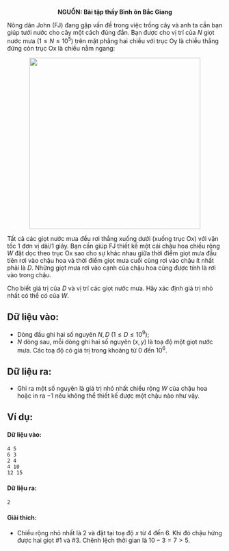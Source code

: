 **<center>NGUỒN: Bài tập thầy Bình ôn Bắc Giang</center>**

Nông dân John (FJ) đang gặp vấn đề trong việc trồng cây và anh ta cần bạn giúp tưới nước cho cây một cách đúng đắn. Bạn được cho vị trí của $N$ giọt nước mưa $(1≤N≤10^5)$ trên mặt phẳng hai chiều với trục Oy là chiều thẳng đứng còn trục Ox là chiều nằm ngang:
<center><img src="/images/problems/1435/FPOT.png" width="400px" /></center>

Tất cả các giọt nước mưa đều rơi thẳng xuống dưới (xuống trục Ox) với vận tốc $1$ đơn vị dài/$1$ giây. Bạn cần giúp FJ thiết kế một cái chậu hoa chiều rộng $W$ đặt dọc theo trục Ox sao cho sự khác nhau giữa thời điểm  giọt mưa đầu tiên rơi vào chậu hoa và thời điểm giọt mưa cuối cùng rơi vào chậu ít nhất phải là $D$. Những giọt mưa rơi vào cạnh của chậu hoa cũng được tính là rơi vào trong chậu.

Cho biết giá trị của $D$ và vị trí các giọt nước mưa. Hãy xác định giá trị nhỏ nhất có thể có của $W$.

## Dữ liệu vào:
- Dòng đầu ghi hai số nguyên $N, D\ (1≤D≤10^9)$;
- $N$ dòng sau, mỗi dòng ghi hai số nguyên $(x,y)$ là toạ độ một giọt nước mưa. Các toạ độ có giá trị trong khoảng từ $0$ đến $10^6$.

## Dữ liệu ra:
- Ghi ra một số nguyên là giá trị nhỏ nhất chiều rộng $W$ của chậu hoa hoặc in ra $-1$ nếu không thể thiết kế được một chậu nào như vậy.

## Ví dụ:
#### Dữ liệu vào:
```
4 5
6 3
2 4
4 10
12 15
```

#### Dữ liệu ra:
```
2
```

#### Giải thích:
- Chiều rộng nhỏ nhất là $2$ và đặt tại toạ độ $x$ từ $4$ đến $6$. Khi đó chậu hứng được hai giọt $\#1$ và $\#3$. Chênh lệch thời gian là $10-3=7 > 5$.